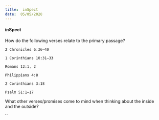 ```yaml
---
title:  inSpect
date:  05/05/2020
---
```


#### inSpect

How do the following verses relate to the primary passage?

`2 Chronicles 6:36–40`

`1 Corinthians 10:31–33`

`Romans 12:1, 2`

`Philippians 4:8`

`2 Corinthians 3:18`

`Psalm 51:1–17`

What other verses/promises come to mind when thinking about the inside and the outside?

``
